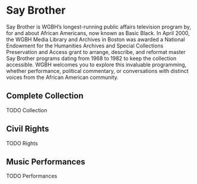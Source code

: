 # Say Brother

Say Brother is WGBH’s longest-running public affairs television program by, for 
and about African Americans, now known as Basic Black. In April 2000, the WGBH 
Media Library and Archives in Boston was awarded a National Endowment for the 
Humanities Archives and Special Collections Preservation and Access grant to 
arrange, describe, and reformat master Say Brother programs dating from 1968 to 
1982 to keep the collection accessible. WGBH welcomes you to explore this 
invaluable programming, whether performance, political commentary, or 
conversations with distinct voices from the African American community.

## Complete Collection

TODO Collection

## Civil Rights

TODO Rights

## Music Performances

TODO Performances